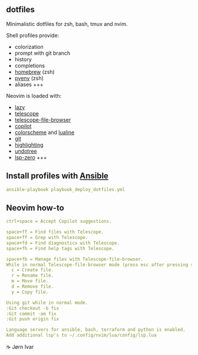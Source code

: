 ## dotfiles
Minimalistic dotfiles for zsh, bash, tmux and nvim.<br>

Shell profiles provide:
- colorization
- prompt with git branch
- history
- completions
- [homebrew](https://github.com/homebrew/homebrew) (zsh)
- [pyenv](https://github.com/pyenv/pyenv) (zsh)
- aliases +++

Neovim is loaded with:
- [lazy](https://github.com/folke/lazy.nvim)
- [telescope](https://github.com/nvim-telescope/telescope.nvim)
- [telescope-file-browser](https://github.com/nvim-telescope/telescope-file-browser.nvim)
- [copilot](https://github.com/zbirenbaum/copilot.lua)
- [colorscheme](https://github.com/folke/tokyonight.nvim) and [lualine](https://github.com/nvim-lualine/lualine.nvim)
- [git](https://github.com/tpope/vim-fugitive)
- [highlighting](https://github.com/nvim-treesitter/nvim-treesitter)
- [undotree](https://github.com/mbbill/undotree)
- [lsp-zero](https://github.com/VonHeikemen/lsp-zero.nvim) +++

Install profiles with [Ansible](https://github.com/ansible/ansible)
-------------------------------------------------------------------
```YAML
ansible-playbook playbook_deploy_dotfiles.yml
```

Neovim how-to
-------------
```YAML
ctrl+space = Accept Copilot suggestions.

space+ff = Find files with Telescope.
space+ff = Grep with Telescope.
space+fd = Find diagnostics with Telescope.
space+fh = Find help tags with Telescope.

space+fb = Manage files with Telescope-file-browser.
While in normal Telescope-file-browser mode (press esc after pressing space+fb).
  c = Create file.
  r = Rename file.
  m = Move file.
  d = Remove file.
  y = Copy file.

Using git while in normal mode.
:Git checkout -b fix
:Git commit -am fix
:Git push origin fix

Language servers for ansible, bash, terraform and python is enabled.
Add additional lsp's to ~/.config/nvim/lua/config/lsp.lua
```

☕️ Jørn Ivar
